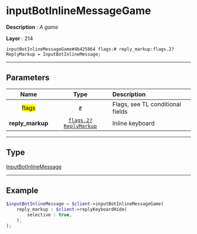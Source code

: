 # inputBotInlineMessageGame

**Description** : *A game*

**Layer** : 214

```tl
inputBotInlineMessageGame#4b425864 flags:# reply_markup:flags.2?ReplyMarkup = InputBotInlineMessage;
```

---

## Parameters

| Name | Type | Description |
| :---: | :---: | :--- |
| <mark>flags</mark> | [`#`](type/#) | Flags, see TL conditional fields |
| **reply_markup** | [`flags.2?ReplyMarkup`](type/ReplyMarkup) | Inline keyboard |

---

## Type

[InputBotInlineMessage](type/InputBotInlineMessage)

---

## Example

```php
$inputBotInlineMessage = $client->inputBotInlineMessageGame(
	reply_markup : $client->replyKeyboardHide(
		selective : true,
	),
);
```